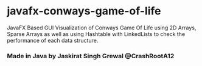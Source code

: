 # javafx-conways-game-of-life
JavaFX Based GUI Visualization of Conways Game Of Life using 2D Arrays, Sparse Arrays as well as using Hashtable with LinkedLists to check the performance of each data structure.
### Made in Java by Jaskirat Singh Grewal @CrashRootA12
